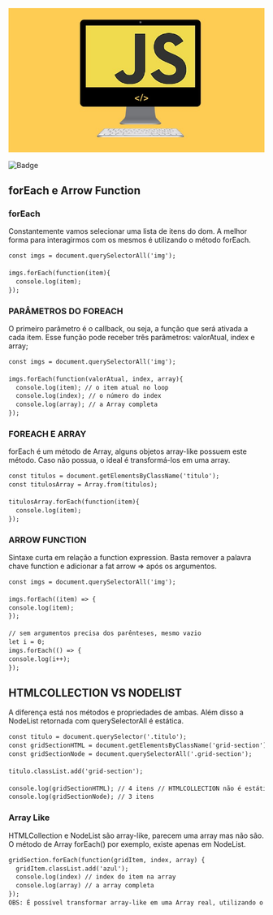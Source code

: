 ![Imagem Site](https://github.com/Andrewsoares15/Estudos-JavaScript/blob/main/Img/js3.jpg)

![Badge](https://img.shields.io/badge/Autor-AndrewSoares-%237159c1?style=for-the-badge&logo=ghost)

## forEach e Arrow Function

### forEach

<p>Constantemente vamos selecionar uma lista de itens do dom. A melhor forma para interagirmos com os mesmos é utilizando o método forEach. </p>

```diff
const imgs = document.querySelectorAll('img');

imgs.forEach(function(item){
  console.log(item);
});
```

### PARÂMETROS DO FOREACH

<p> O primeiro parâmetro é o callback, ou seja, a função que será ativada a cada item. Esse função pode receber três parâmetros: valorAtual, index e array;</p>

```diff
const imgs = document.querySelectorAll('img');

imgs.forEach(function(valorAtual, index, array){
  console.log(item); // o item atual no loop
  console.log(index); // o número do index
  console.log(array); // a Array completa
});
```

### FOREACH E ARRAY

<p> forEach é um método de Array, alguns objetos array-like possuem este método. Caso não possua, o ideal é transformá-los em uma array.</p>

```diff
const titulos = document.getElementsByClassName('titulo');
const titulosArray = Array.from(titulos);

titulosArray.forEach(function(item){
  console.log(item);
});
```

### ARROW FUNCTION

<p>Sintaxe curta em relação a function expression. Basta remover a palavra chave function e adicionar a fat arrow => após os argumentos. </p>

```diff
const imgs = document.querySelectorAll('img');

imgs.forEach((item) => {
console.log(item);
});

// sem argumentos precisa dos parênteses, mesmo vazio
let i = 0;
imgs.forEach(() => {
console.log(i++);
});
```

## HTMLCOLLECTION VS NODELIST

<p>A diferença está nos métodos e propriedades de ambas. Além disso a NodeList retornada com querySelectorAll é estática. </p>

```diff
const titulo = document.querySelector('.titulo');
const gridSectionHTML = document.getElementsByClassName('grid-section');
const gridSectionNode = document.querySelectorAll('.grid-section');

titulo.classList.add('grid-section');

console.log(gridSectionHTML); // 4 itens // HTMLCOLLECTION não é estática como a nodelist
console.log(gridSectionNode); // 3 itens
```

### Array Like

<p>HTMLCollection e NodeList são array-like, parecem uma array mas não são. O método de Array forEach() por exemplo, existe apenas em NodeList.</p>

```diff
gridSection.forEach(function(gridItem, index, array) {
  gridItem.classList.add('azul');
  console.log(index) // index do item na array
  console.log(array) // a array completa
});
OBS: É possível transformar array-like em uma Array real, utilizando o método Array.from(gridSection)
```
